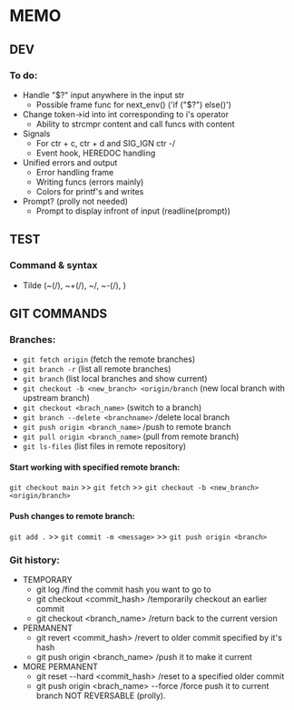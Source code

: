 # MEMO
## DEV
### To do:
* Handle "$?" input anywhere in the input str
  * Possible frame func for next_env() ('if ("$?") else()')
* Change token->id into int corresponding to i's operator
  * Ability to strcmpr content and call funcs with content
* Signals
  * For ctr + c, ctr + d and SIG_IGN ctr -/
  * Event hook, HEREDOC handling
* Unified errors and output
  * Error handling frame
  * Writing funcs (errors mainly)
  * Colors for printf's and writes
* Prompt? (prolly not needed)
  * Prompt to display infront of input (readline(prompt))

## TEST
### Command & syntax
* Tilde (~(/), ~+(/), ~/, ~-(/), )

## GIT COMMANDS
### Branches:
  * `git fetch origin` (fetch the remote branches)
  * `git branch -r` (list all remote branches)
  * `git branch` (list local branches and show current)
  * `git checkout -b <new_branch> <origin/branch` (new local branch with upstream branch)
  * `git checkout <brach_name>` (switch to a branch)
  * `git branch --delete <branchname>` /delete local branch
  * `git push origin <branch_name>` /push to remote branch
  * `git pull origin <branch_name>` (pull from remote branch)
  * `git ls-files` (list files in remote repository)
#### Start working with specified remote branch:
`git checkout main` >> `git fetch` >> `git checkout -b <new_branch> <origin/branch>`
####  Push changes to remote branch:
`git add .` >> `git commit -m <message>` >> `git push origin <branch>`


### Git history:
* TEMPORARY
  * git log /find the commit hash you want to go to
  * git checkout <commit_hash> /temporarily checkout an earlier commit
  * git checkout <branch_name> /return back to the current version
* PERMANENT
  * git revert <commit_hash> /revert to older commit specified by it's hash
  * git push origin <branch_name> /push it to make it current
* MORE PERMANENT
  * git reset --hard <commit_hash> /reset to a specified older commit
  * git push origin <brach_name> --force /force push it to current branch NOT REVERSABLE (prolly).

